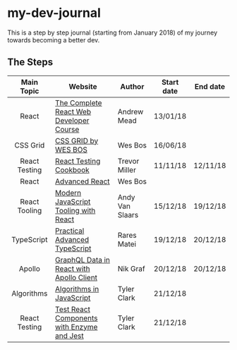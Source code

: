# my-dev-journal

This is a step by step journal (starting from January 2018) of my journey towards becoming a better dev.

## The Steps

| Main Topic | Website | Author | Start date | End date |
| :------: | ------ | ------ | ------ | :------: |
| React | [The Complete React Web Developer Course](https://completereactcourse.com/) | Andrew Mead | 13/01/18 ||
| CSS Grid | [CSS GRID by WES BOS](https://cssgrid.io) | Wes Bos | 16/06/18 ||
| React Testing | [React Testing Cookbook](https://egghead.io/courses/react-testing-cookbook) | Trevor Miller | 11/11/18 | 12/11/18 |
| React | [Advanced React](https://advancedreact.com) | Wes Bos |||
| React Tooling | [Modern JavaScript Tooling with React](https://egghead.io/courses/modern-javascript-tooling-with-react) | Andy Van Slaars | 15/12/18 | 19/12/18 |
| TypeScript | [Practical Advanced TypeScript](https://egghead.io/courses/practical-advanced-typescript) | Rares Matei | 19/12/18 | 20/12/18 |
| Apollo | [GraphQL Data in React with Apollo Client](https://egghead.io/courses/graphql-data-in-react-with-apollo-client) | Nik Graf | 20/12/18 | 20/12/18 |
| Algorithms | [Algorithms in JavaScript](https://egghead.io/courses/algorithms-in-javascript) | Tyler Clark | 21/12/18 ||
| React Testing | [Test React Components with Enzyme and Jest](https://egghead.io/courses/test-react-components-with-enzyme-and-jest) | Tyler Clark | 21/12/18 ||
